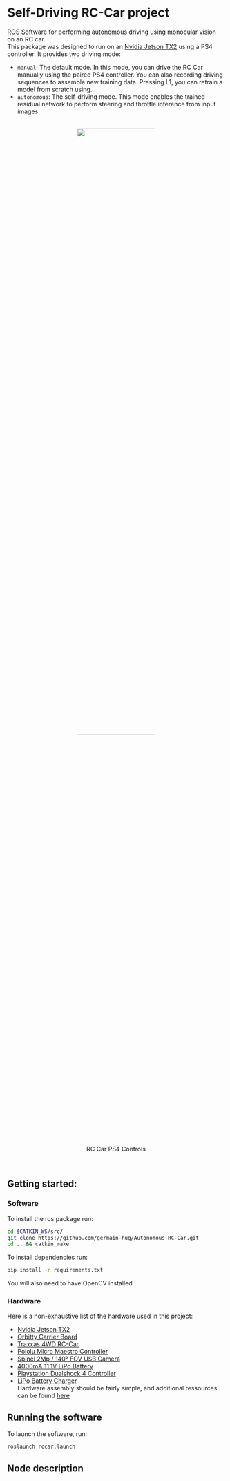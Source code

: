 # Self-Driving RC-Car project  
ROS Software for performing autonomous driving using monocular vision on an RC car.  
This package was designed to run on an [Nvidia Jetson TX2](https://developer.nvidia.com/embedded/buy/jetson-tx2) using a PS4 controller. It provides two driving mode:  
- `manual`: The default mode. In this mode, you can drive the RC Car manually using the paired PS4 controller. You can also recording driving sequences to assemble new training data. Pressing L1, you can retrain a model from scratch using. 
- `autonomous`: The self-driving mode. This mode enables the trained residual network to perform steering and throttle inference from input images. 

<br />
<div align="center"><img width="60%" src ="https://raw.githubusercontent.com/germain-hug/Autonomous-RC-Car/master/images/controller.png" /><p style="text-align=center";> RC Car PS4 Controls</p></div>  
<br /> 

## Getting started:  
### Software   
To install the ros package run:  
```bash  
cd $CATKIN_WS/src/  
git clone https://github.com/germain-hug/Autonomous-RC-Car.git  
cd .. && catkin_make
```  
To install dependencies run:  
```bash  
pip install -r requirements.txt
```  
You will also need to have OpenCV installed.  

### Hardware  
Here is a non-exhaustive list of the hardware used in this project:
- [Nvidia Jetson TX2](https://developer.nvidia.com/embedded/buy/jetson-tx2)   
- [Orbitty Carrier Board](http://connecttech.com/product/orbitty-carrier-for-nvidia-jetson-tx2-tx1/)  
- [Traxxas 4WD RC-Car](http://a.co/hHWuW0X)
- [Pololu Micro Maestro Controller](https://www.pololu.com/product/1350)
- [Spinel 2Mp / 140° FOV USB Camera](https://www.amazon.com/gp/product/B075DJ7KMB/ref=oh_aui_detailpage_o08_s00?ie=UTF8&psc=1)
- [4000mA 11.1V LiPo Battery](http://a.co/hUDvt8R)
- [Playstation Dualshock 4 Controller](http://a.co/hkcDLfu)
- [LiPo Battery Charger](http://a.co/7dZDCbX)  
Hardware assembly should be fairly simple, and additional ressources can be found [here](https://diyrobocars.com/resources/)  

## Running the software
To launch the software, run:
```bash  
roslaunch rccar.launch
```  

## Node description  

